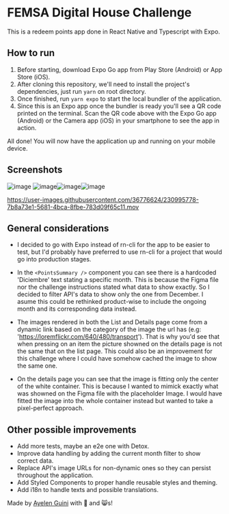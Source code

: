 # FEMSA Digital House Challenge

This is a redeem points app done in React Native and Typescript with Expo.

## How to run

1. Before starting, download Expo Go app from Play Store (Android) or App Store (iOS).
2. After cloning this repository, we'll need to install the project's dependencies, just run `yarn` on root directory.
3. Once finished, run `yarn expo` to start the local bundler of the application.
4. Since this is an Expo app once the bundler is ready you'll see a QR code printed on the terminal. Scan the QR code above with the Expo Go app (Android) or the Camera app (iOS) in your smartphone to see the app in action.

All done! You will now have the application up and running on your mobile device.

## Screenshots

![image](https://user-images.githubusercontent.com/36776624/230995258-a07dfebb-fc02-4a51-bd8a-155649a022d1.png)
![image](https://user-images.githubusercontent.com/36776624/230995311-356a1e70-184f-484e-a8dd-c3168c060e69.png)![image](https://user-images.githubusercontent.com/36776624/230995331-a3b547bb-7ffc-463d-800f-2a4c2faa4b10.png)![image](https://user-images.githubusercontent.com/36776624/230995365-ee620631-10c7-46d0-a138-f20f203bf2e5.png)

https://user-images.githubusercontent.com/36776624/230995778-7b8a73e1-5681-4bca-8fbe-783d09f65c11.mov


## General considerations

- I decided to go with Expo instead of rn-cli for the app to be easier to test, but I'd probably have preferred to use rn-cli for a project that would go into production stages.

- In the `<PointsSummary />` component you can see there is a hardcoded 'Diciembre' text stating a specific month. This is because the Figma file nor the challenge instructions stated what data to show exactly. So I decided to filter API's data to show only the one from December. I asume this could be rethinked product-wise to include the ongoing month and its corresponding data instead.

- The images rendered in both the List and Details page come from a dynamic link based on the category of the image the url has (e.g: 'https://loremflickr.com/640/480/transport'). That is why you'd see that when pressing on an item the picture showned on the details page is not the same that on the list page. This could also be an improvement for this challenge where I could have somehow cached the image to show the same one.

- On the details page you can see that the image is fitting only the center of the white container. This is because I wanted to mimick exactly what was showned on the Figma file with the placeholder Image. I would have fitted the image into the whole container instead but wanted to take a pixel-perfect approach.

## Other possible improvements

- Add more tests, maybe an e2e one with Detox.
- Improve data handling by adding the current month filter to show correct data.
- Replace API's image URLs for non-dynamic ones so they can persist throughout the application.
- Add Styled Components to proper handle reusable styles and theming.
- Add i18n to handle texts and possible translations.

Made by [Ayelen Guini](https://www.linkedin.com/in/ayelenmarie/) with 💜 and 😸s!
